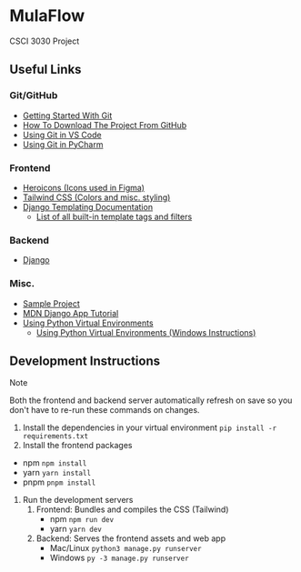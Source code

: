 # MulaFlow
CSCI 3030 Project

## Useful Links
### Git/GitHub
- [Getting Started With Git](https://www.w3schools.com/git/git_getstarted.asp?remote=github)
- [How To Download The Project From GitHub](https://www.w3schools.com/git/git_clone.asp?remote=github)
- [Using Git in VS Code](https://code.visualstudio.com/docs/sourcecontrol/intro-to-git)
- [Using Git in PyCharm](https://www.jetbrains.com/help/pycharm/set-up-a-git-repository.html)

### Frontend
- [Heroicons (Icons used in Figma)](https://heroicons.com/)
- [Tailwind CSS (Colors and misc. styling)](https://tailwindcss.com/docs/utility-first)
- [Django Templating Documentation](https://docs.djangoproject.com/en/4.2/topics/templates/)
  - [List of all built-in template tags and filters](https://docs.djangoproject.com/en/4.2/ref/templates/builtins/)

### Backend
- [Django](https://docs.djangoproject.com/en/4.2/)

### Misc.
- [Sample Project](https://github.com/Renato79/delitaly/tree/master)
- [MDN Django App Tutorial](https://developer.mozilla.org/en-US/docs/Learn/Server-side/Django)
- [Using Python Virtual Environments](https://geekflare.com/virtual-environments-python/#geekflare-toc-how-to-create-a-python-virtual-environment-in-ubuntu)
  - [Using Python Virtual Environments (Windows Instructions)](https://geekflare.com/virtual-environments-python/#geekflare-toc-how-to-create-a-python-virtual-environment-in-windows)

## Development Instructions
> [!NOTE]
> Both the frontend and backend server automatically refresh on save so you don't have to re-run these commands on changes.
1. Install the dependencies in your virtual environment `pip install -r requirements.txt`
2. Install the frontend packages
  - npm `npm install`
  - yarn `yarn install`
  - pnpm `pnpm install`
1. Run the development servers
   1. Frontend: Bundles and compiles the CSS (Tailwind)
       - npm `npm run dev`
       - yarn `yarn dev`
   2. Backend: Serves the frontend assets and web app
       - Mac/Linux `python3 manage.py runserver`
       - Windows `py -3 manage.py runserver`
